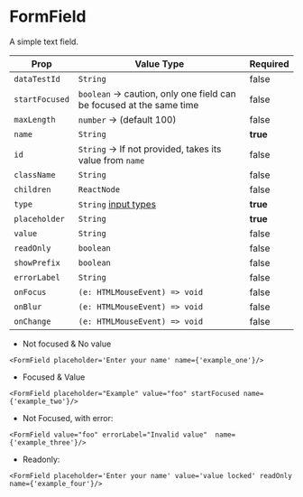 # FormField

A simple text field.

| Prop           | Value Type                                                                                                     | Required |
| -------------- | -------------------------------------------------------------------------------------------------------------- | -------- |
| `dataTestId`   | `String`                                                                                                       | false    |
| `startFocused` | `boolean` -> caution, only one field can be focused at the same time                                           | false    |
| `maxLength`    | `number` -> (default 100)                                                                                      | false    |
| `name`         | `String`                                                                                                       | **true** |
| `id`           | `String` -> If not provided, takes its value from `name`                                                       | false    |
| `className`    | `String`                                                                                                       | false    |
| `children`     | `ReactNode`                                                                                                    | false    |
| `type`         | `String` [input types](https://developer.mozilla.org/en-US/docs/Web/HTML/Element/input#Form_%3Cinput%3E_types) | **true** |
| `placeholder`  | `String`                                                                                                       | **true** |
| `value`        | `String`                                                                                                       | false    |
| `readOnly`     | `boolean`                                                                                                      | false    |
| `showPrefix`   | `boolean`                                                                                                      | false    |
| `errorLabel`   | `String`                                                                                                       | false    |
| `onFocus`      | `(e: HTMLMouseEvent) => void`                                                                                  | false    |
| `onBlur`       | `(e: HTMLMouseEvent) => void`                                                                                  | false    |
| `onChange`     | `(e: HTMLMouseEvent) => void`                                                                                  | false    |

- Not focused & No value

```
<FormField placeholder='Enter your name' name={'example_one'}/>
```

- Focused & Value

```
<FormField placeholder="Example" value="foo" startFocused name={'example_two'}/>
```

- Not Focused, with error:

```
<FormField value="foo" errorLabel="Invalid value"  name={'example_three'}/>
```

- Readonly:

```
<FormField placeholder='Enter your name' value='value locked' readOnly name={'example_four'}/>
```
